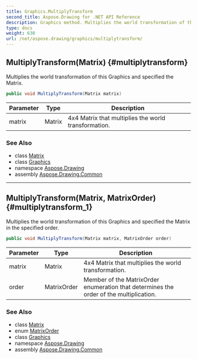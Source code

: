 ```yaml
---
title: Graphics.MultiplyTransform
second_title: Aspose.Drawing for .NET API Reference
description: Graphics method. Multiplies the world transformation of this Graphics and specified the Matrix
type: docs
weight: 630
url: /net/aspose.drawing/graphics/multiplytransform/
---
```

## MultiplyTransform(Matrix) {#multiplytransform}

Multiplies the world transformation of this Graphics and specified the Matrix.

```csharp
public void MultiplyTransform(Matrix matrix)
```

| Parameter | Type | Description |
| --- | --- | --- |
| matrix | Matrix | 4x4 Matrix that multiplies the world transformation. |

### See Also

* class [Matrix](../../../aspose.drawing.drawing2d/matrix/)
* class [Graphics](../)
* namespace [Aspose.Drawing](../../graphics/)
* assembly [Aspose.Drawing.Common](../../../)

---

## MultiplyTransform(Matrix, MatrixOrder) {#multiplytransform_1}

Multiplies the world transformation of this Graphics and specified the Matrix in the specified order.

```csharp
public void MultiplyTransform(Matrix matrix, MatrixOrder order)
```

| Parameter | Type | Description |
| --- | --- | --- |
| matrix | Matrix | 4x4 Matrix that multiplies the world transformation. |
| order | MatrixOrder | Member of the MatrixOrder enumeration that determines the order of the multiplication. |

### See Also

* class [Matrix](../../../aspose.drawing.drawing2d/matrix/)
* enum [MatrixOrder](../../../aspose.drawing.drawing2d/matrixorder/)
* class [Graphics](../)
* namespace [Aspose.Drawing](../../graphics/)
* assembly [Aspose.Drawing.Common](../../../)


